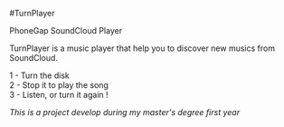 #TurnPlayer

PhoneGap SoundCloud Player

TurnPlayer is a music player that help you to discover new musics from SoundCloud.<br>

1 - Turn the disk <br>
2 - Stop it to play the song<br>
3 - Listen, or turn it again ! <br>

<i>This is a project develop during my master's degree first year </i>
